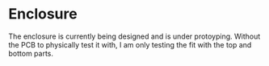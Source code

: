 # Enclosure

The enclosure is currently being designed and is under protoyping. Without the PCB to physically test it with, I am only testing the fit with the top and bottom parts.